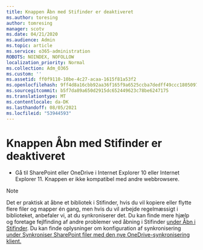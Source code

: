 ```yaml
---
title: Knappen Åbn med Stifinder er deaktiveret
ms.author: toresing
author: tomresing
manager: scotv
ms.date: 04/21/2020
ms.audience: Admin
ms.topic: article
ms.service: o365-administration
ROBOTS: NOINDEX, NOFOLLOW
localization_priority: Normal
ms.collection: Adm_O365
ms.custom: ''
ms.assetid: ff0f9110-10be-4c27-acaa-1615f81a53f2
ms.openlocfilehash: 9ff4d8a16cbb92aa36f165f9a6525ccba7dedff49ccc1805097206dbab43ce40
ms.sourcegitcommit: b5f7da89a650d2915dc652449623c78be6247175
ms.translationtype: MT
ms.contentlocale: da-DK
ms.lasthandoff: 08/05/2021
ms.locfileid: "53944593"
---
```

# <a name="the-open-with-explorer-button-is-disabled"></a>Knappen Åbn med Stifinder er deaktiveret

- Gå til SharePoint eller OneDrive i Internet Explorer 10 eller Internet Explorer 11. Knappen er ikke kompatibel med andre webbrowsere.
    
> [!NOTE]
> Det er praktisk at åbne et bibliotek i Stifinder, hvis du vil kopiere eller flytte flere filer og mapper én gang, men hvis du vil arbejde regelmæssigt i biblioteket, anbefaler vi, at du synkroniserer det. Du kan finde mere hjælp og foretage fejlfinding af andre problemer ved åbning i Stifinder [under Åbn i Stifinder](https://go.microsoft.com/fwlink/?linkid=871665). Du kan finde oplysninger om konfiguration af synkronisering [under Synkroniser SharePoint filer med den nye OneDrive-synkronisering klient.](https://go.microsoft.com/fwlink/?linkid=871666) 
  

